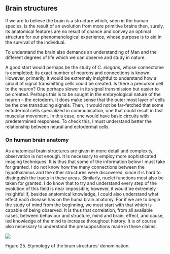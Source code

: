 ## Brain structures

If we are to believe the brain is a structure which, seen in the human species, is the result of an evolution from more primitive brains then, surely, its anatomical features are no result of chance and convey an optimal structure for our phenomenological experience, whose purpose is to aid in the survival of the individual.

To understand the brain also demands an understanding of Man and the different degrees of life which we can observe and study in nature.

A good start would perhaps be the study of _C. elegans,_ whose connectome is completed; its exact number of neurons and connections is known. However, primarily, it would be extremely insightful to understand how a circuit of signal transmitting cells could be created. Is there a precursor cell to the neuron? One perhaps slower in its signal transmission but easier to be created. Perhaps this is to be sought in the embryological nature of the neuron – the ectoderm. It does make sense that the outer most layer of cells be the one transducing signals. Then, it would not be far-fetched that some ectodermal cells specialized in communication, one that could result in fast muscular movement. In this case, one would have basic circuits with predetermined responses. To check this, I must understand better the relationship between neural and ectodermal cells.

### On human brain anatomy

As anatomical brain structures are given in more detail and complexity, observation is not enough. It is necessary to employ more sophisticated imaging techniques. It is thus that some of the information below I must take for granted. I do not know how the many connections between the hypothalamus and the other structures were discovered, since it is hard to distinguish the tracts in these areas. Similarly, nuclei functions must also be taken for granted. I do know that to try and understand every step of the evolution of this field is near impossible; however, it would be extremely insightful if, besides anatomical knowledge, I could also understand what effect each disease has on the huma brain anatomy. For if we are to begin the study of mind from the beginning, we must start with that which is capable of being observed. It is thus that correlation, from all available cases, between behaviour and structure, mind and brain, effect, and cause, led knowledge of the mind to increase throughout history. It is of course also necessary to understand the presuppositions made in these claims.

![](<2 - Source Material/Masters/attachments/Attachment 21.png>)

Figure 25. Etymology of the brain structures’ denomination.